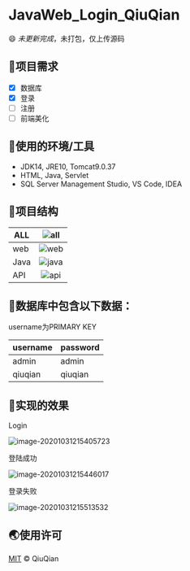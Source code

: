 # JavaWeb_Login_QiuQian



:smile:  *未更新完成*，未打包，仅上传源码

## :new_moon_with_face:项目需求

- [x] 数据库
- [x] 登录
- [ ] 注册
- [ ] 前端美化

## :wrench:使用的环境/工具

- JDK14, JRE10, Tomcat9.0.37
- HTML, Java, Servlet
- SQL Server Management Studio, VS Code, IDEA

## :two_men_holding_hands:项目结构

| ALL  | ![all](https://picbedd.oss-cn-beijing.aliyuncs.com/image-20201031213110056.png) |
| ---- | :----------------------------------------------------------: |
| web  | ![web](https://picbedd.oss-cn-beijing.aliyuncs.com/image-20201031213451683.png) |
| Java | ![java](https://picbedd.oss-cn-beijing.aliyuncs.com/image-20201031215121470.png) |
| API  | ![api](https://picbedd.oss-cn-beijing.aliyuncs.com/image-20201031215153953.png) |



## :page_facing_up:数据库中包含以下数据：

username为PRIMARY KEY

| username | password |
| -------- | -------- |
| admin    | admin    |
| qiuqian  | qiuqian  |





## :jack_o_lantern:实现的效果

Login

![image-20201031215405723](https://picbedd.oss-cn-beijing.aliyuncs.com/image-20201031215405723.png)

登陆成功

![image-20201031215446017](https://picbedd.oss-cn-beijing.aliyuncs.com/image-20201031215446017.png)

登录失败

![image-20201031215513532](https://picbedd.oss-cn-beijing.aliyuncs.com/image-20201031215513532.png)

## :earth_asia:使用许可

[MIT](LICENSE) © QiuQian